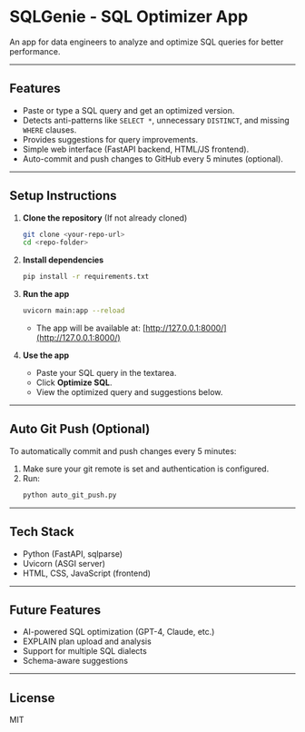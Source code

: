 # SQLGenie - SQL Optimizer App

An app for data engineers to analyze and optimize SQL queries for better performance.

---

## Features
- Paste or type a SQL query and get an optimized version.
- Detects anti-patterns like `SELECT *`, unnecessary `DISTINCT`, and missing `WHERE` clauses.
- Provides suggestions for query improvements.
- Simple web interface (FastAPI backend, HTML/JS frontend).
- Auto-commit and push changes to GitHub every 5 minutes (optional).

---

## Setup Instructions

1. **Clone the repository**
   (If not already cloned)
   ```sh
   git clone <your-repo-url>
   cd <repo-folder>
   ```

2. **Install dependencies**
   ```sh
   pip install -r requirements.txt
   ```

3. **Run the app**
   ```sh
   uvicorn main:app --reload
   ```
   - The app will be available at: [http://127.0.0.1:8000/](http://127.0.0.1:8000/)

4. **Use the app**
   - Paste your SQL query in the textarea.
   - Click **Optimize SQL**.
   - View the optimized query and suggestions below.

---

## Auto Git Push (Optional)

To automatically commit and push changes every 5 minutes:

1. Make sure your git remote is set and authentication is configured.
2. Run:
   ```sh
   python auto_git_push.py
   ```

---

## Tech Stack
- Python (FastAPI, sqlparse)
- Uvicorn (ASGI server)
- HTML, CSS, JavaScript (frontend)

---

## Future Features
- AI-powered SQL optimization (GPT-4, Claude, etc.)
- EXPLAIN plan upload and analysis
- Support for multiple SQL dialects
- Schema-aware suggestions

---

## License
MIT
